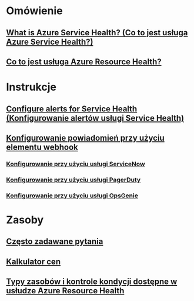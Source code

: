 # Omówienie
## [What is Azure Service Health? (Co to jest usługa Azure Service Health?)](service-health-overview.md)
## [Co to jest usługa Azure Resource Health?](resource-health-overview.md)
# Instrukcje
## [Configure alerts for Service Health (Konfigurowanie alertów usługi Service Health)](../monitoring-and-diagnostics/monitoring-activity-log-alerts-on-service-notifications.md?toc=%2fazure%2fservice-health%2ftoc.json)
## [Konfigurowanie powiadomień przy użyciu elementu webhook](service-health-alert-webhook-guide.md)
### [Konfigurowanie przy użyciu usługi ServiceNow](service-health-alert-webhook-servicenow.md)
### [Konfigurowanie przy użyciu usługi PagerDuty](service-health-alert-webhook-pagerduty.md)
### [Konfigurowanie przy użyciu usługi OpsGenie](service-health-alert-webhook-opsgenie.md)
# Zasoby
## [Często zadawane pytania](resource-health-faq.md)
## [Kalkulator cen](https://azure.microsoft.com/pricing/calculator/)
## [Typy zasobów i kontrole kondycji dostępne w usłudze Azure Resource Health](resource-health-checks-resource-types.md)

